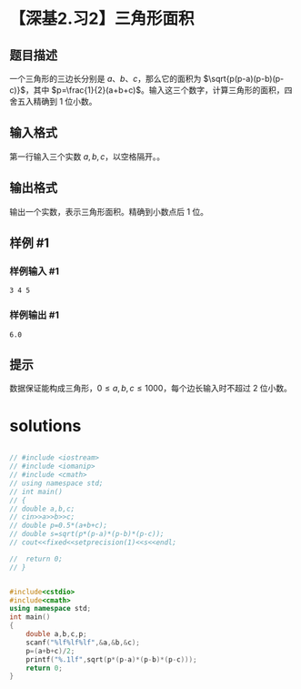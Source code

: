 # 【深基2.习2】三角形面积

## 题目描述

一个三角形的三边长分别是 $a$、$b$、$c$，那么它的面积为 $\sqrt{p(p-a)(p-b)(p-c)}$，其中 $p=\frac{1}{2}(a+b+c)$。输入这三个数字，计算三角形的面积，四舍五入精确到 $1$ 位小数。

## 输入格式

第一行输入三个实数 $a,b,c$，以空格隔开。。

## 输出格式

输出一个实数，表示三角形面积。精确到小数点后 $1$ 位。

## 样例 #1

### 样例输入 #1

```
3 4 5
```

### 样例输出 #1

```
6.0
```

## 提示

数据保证能构成三角形，$0\leq a,b,c\leq 1000$，每个边长输入时不超过 $2$ 位小数。

# solutions
```cpp

// #include <iostream>
// #include <iomanip> 
// #include <cmath>
// using namespace std;
// int main()
// {
// double a,b,c;
// cin>>a>>b>>c;
// double p=0.5*(a+b+c);
// double s=sqrt(p*(p-a)*(p-b)*(p-c));
// cout<<fixed<<setprecision(1)<<s<<endl;

// 	return 0;
// }


#include<cstdio>
#include<cmath>
using namespace std;
int main()
{
    double a,b,c,p;
    scanf("%lf%lf%lf",&a,&b,&c);
    p=(a+b+c)/2;
    printf("%.1lf",sqrt(p*(p-a)*(p-b)*(p-c)));
    return 0;
}
```
